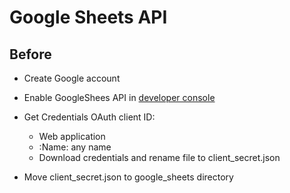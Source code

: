 # Google Sheets API

## Before

- Create Google account
- Enable GoogleShees API in [developer console](https://console.developers.google.com/apis/)
- Get Credentials OAuth client ID:

    * Web application
    * :Name: any name
    * Download credentials and rename file to client_secret.json

- Move client_secret.json to google_sheets directory